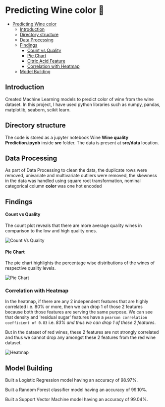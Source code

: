 # Predicting Wine color 🍷

- [Predicting Wine color](#predicting-wine-color)
  - [Introduction](#introduction)
  - [Directory structure](#directory-structure)
  - [Data Processing](#Data-Processing)
  - [Findings](#Findings)
      - [Count vs Quality](#count-vs-quality)
      - [Pie Chart](#pie-chart)
      - [Citric Acid Feature](#citric-acid-feature)
      - [Correlation with Heatmap](#correlation-with-heatmap)
  - [Model Building](#Model-Building)
  
## Introduction

Created Machine Learning models to predict color of wine from the wine dataset. In this project, I have used python libraries such as numpy, pandas, matplotlib, seaborn, scikit learn. 

## Directory structure

The code is stored as a jupyter notebook Wine **Wine quality Prediction.ipynb** inside **src** folder. The data is present at **src/data** location.

## Data Processing

As part of Data Processing to clean the data, the duplicate rows were removed, univariate and multivariate outliers were removed, the skewness in the data was handled using square root transformation, nominal categorical column **color** was one hot encoded

## Findings

#### Count vs Quality

The count plot reveals that there are more average quality wines in comparison to the low and high quality ones.

![Count Vs Quality](https://github.com/nipun1992/Predicting-Wine-Quality/blob/main/pics/count%20vs%20quality.png)

#### Pie Chart

The pie chart highlights the percentage wise distributions of the wines of respective quality levels.

![Pie Chart](https://github.com/nipun1992/Predicting-Wine-Quality/blob/main/pics/Pie%20Chart.png)

### Correlation with Heatmap

In the heatmap, if there are any 2 independent features that are highly correlated i.e. 80% or more, then we can drop 1 of those 2 features because both those features are serving the same purpose. We can see that density and 'residual sugar' features have a `pearson correlation coefficient of 0.83` i.e. *83% and thus we can drop 1 of these 2 features*. 

But in the dataset of red wines, these 2 features are not strongly correlated and thus we cannot drop any amongst these 2 features from the red wine dataset. 

![Heatmap](https://github.com/nipun1992/Predicting-Wine-Quality/blob/main/pics/heatmap.png)

## Model Building

Built a Logistic Regression model having an accuracy of 98.97%.

Built a Random Forest classifier model having an accuracy of 99.10%.

Built a Support Vector Machine model having an accuracy of 99.04%.

